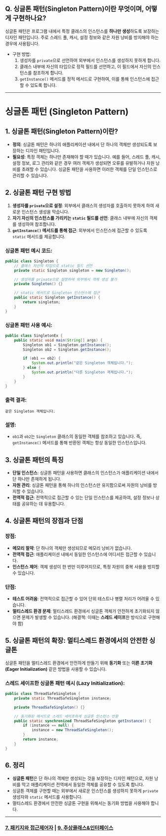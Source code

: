 ## Q. 싱글톤 패턴(Singleton Pattern)이란 무엇이며, 어떻게 구현하나요?
싱글톤 패턴은 프로그램 내에서 특정 클래스의 인스턴스를 **하나만 생성**하도록 보장하는 디자인 패턴입니다. 주로 스레드 풀, 캐시, 설정 정보와 같은 자원 낭비를 방지해야 하는 경우에 사용됩니다.
* 구현 방법:
    1. 생성자를 `private`으로 선언하여 외부에서 인스턴스를 생성하지 못하게 합니다.
    2. 클래스 내부에 자신의 타입으로 정적 필드를 선언하고, 이 필드에서 자신의 인스턴스를 참조하게 합니다.
    3. `getInstance()` 메서드를 정적 메서드로 구현하여, 이를 통해 인스턴스에 접근할 수 있도록 합니다.

---

# 싱글톤 패턴 (Singleton Pattern)

## 1. 싱글톤 패턴(Singleton Pattern)이란?

- **정의**: 싱글톤 패턴은 하나의 애플리케이션 내에서 단 하나의 객체만 생성되도록 보장하는 디자인 패턴입니다.
- **필요성**: 특정 객체는 하나만 존재해야 할 때가 있습니다. 예를 들어, 스레드 풀, 캐시, 설정 정보, 로그 관리와 같은 경우 여러 객체가 생성되면 오류를 유발하거나 자원 낭비를 초래할 수 있습니다. 싱글톤 패턴을 사용하면 이러한 객체를 단일 인스턴스로 관리할 수 있습니다.

## 2. 싱글톤 패턴 구현 방법

1. **생성자를 `private`으로 설정**: 외부에서 클래스의 생성자를 호출하지 못하게 하여 새로운 인스턴스 생성을 막습니다.
2. **자기 자신의 인스턴스를 가리키는 `static` 필드를 선언**: 클래스 내부에 자신의 객체를 생성하여 참조합니다.
3. **`getInstance()` 메서드를 통해 접근**: 외부에서 인스턴스에 접근할 수 있도록 `static` 메서드를 제공합니다.

### 싱글톤 패턴 예시 코드:
```java
public class Singleton {
    // 클래스 자신의 타입으로 static 필드 선언
    private static Singleton singleton = new Singleton();

    // 생성자를 private으로 설정하여 외부에서 객체 생성 불가
    private Singleton() {}

    // static 메서드로 Singleton 인스턴스에 접근
    public static Singleton getInstance() {
        return singleton;
    }
}
```

### 싱글톤 패턴 사용 예시:
```java
public class SingletonEx {
    public static void main(String[] args) {
        Singleton ob1 = Singleton.getInstance();
        Singleton ob2 = Singleton.getInstance();

        if (ob1 == ob2) {
            System.out.println("같은 Singleton 객체입니다.");
        } else {
            System.out.println("다른 Singleton 객체입니다.");
        }
    }
}
```

### 출력 결과:
```
같은 Singleton 객체입니다.
```

### 설명:
- `ob1`과 `ob2`는 `Singleton` 클래스의 동일한 객체를 참조하고 있습니다. 즉, `getInstance()` 메서드를 통해 반환된 객체는 항상 동일한 인스턴스입니다.

## 3. 싱글톤 패턴의 특징

- **단일 인스턴스**: 싱글톤 패턴을 사용하면 클래스의 인스턴스가 애플리케이션 내에서 단 하나만 존재하게 됩니다.
- **자원 관리**: 싱글톤 패턴을 통해 하나의 인스턴스만 유지함으로써 자원의 낭비를 방지할 수 있습니다.
- **전역적 접근**: 전역적으로 접근할 수 있는 단일 인스턴스를 제공하여, 설정 정보나 상태를 공유하는 데 유용합니다.

## 4. 싱글톤 패턴의 장점과 단점

### 장점:
- **메모리 절약**: 단 하나의 객체만 생성되므로 메모리 낭비가 없습니다.
- **전역적 접근**: 애플리케이션 내에서 동일한 인스턴스에 어디서든 접근할 수 있습니다.
- **인스턴스 제어**: 객체 생성이 한 번만 이루어지므로, 특정 자원의 중복 사용을 방지할 수 있습니다.

### 단점:
- **테스트 어려움**: 전역적으로 접근할 수 있어 단위 테스트나 병렬 처리가 어려울 수 있습니다.
- **멀티스레드 환경 문제**: 멀티스레드 환경에서 싱글톤 객체가 안전하게 초기화되지 않으면 문제가 발생할 수 있습니다. (해결책: 이때는 **스레드 세이프**한 방식으로 구현해야 함)

## 5. 싱글톤 패턴의 확장: 멀티스레드 환경에서의 안전한 싱글톤

싱글톤 패턴을 멀티스레드 환경에서 안전하게 만들기 위해 **동기화** 또는 **이른 초기화(Eager Initialization)** 같은 방법을 사용할 수 있습니다.

### 스레드 세이프한 싱글톤 패턴 예시 (Lazy Initialization):
```java
public class ThreadSafeSingleton {
    private static ThreadSafeSingleton instance;

    private ThreadSafeSingleton() {}

    // 동기화된 메서드로 스레드 세이프하게 싱글톤 인스턴스 반환
    public static synchronized ThreadSafeSingleton getInstance() {
        if (instance == null) {
            instance = new ThreadSafeSingleton();
        }
        return instance;
    }
}
```

## 6. 정리

- **싱글톤 패턴**은 단 하나의 객체만 생성되는 것을 보장하는 디자인 패턴으로, 자원 낭비를 막고 애플리케이션 전역에서 동일한 객체를 공유할 수 있도록 합니다.
- 싱글톤 객체를 구현할 때는 외부에서 새로운 인스턴스를 생성하지 못하게 `private` 생성자와 `static` 메서드를 사용합니다.
- 멀티스레드 환경에서 안전한 싱글톤 구현을 위해서는 동기화 방법을 사용해야 합니다.

---

### [7. 패키지와 접근제어자](./7.%20패키지와%20접근제어자.md) | [9. 추상클래스&인터페이스](./9.%20추상클래스&인터페이스.md)